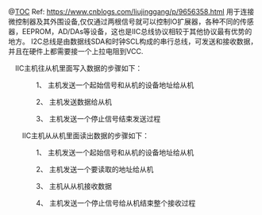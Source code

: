 @[TOC](IIC)
Ref: https://www.cnblogs.com/liujinggang/p/9656358.html
用于连接微控制器及其外围设备,仅仅通过两根信号就可以控制IO扩展器，各种不同的传感器，EEPROM，AD/DAs等设备，这也是IIC总线协议相较于其他协议最有优势的地方。 
I2C总线是由数据线SDA和时钟SCL构成的串行总线，可发送和接收数据，并且在硬件上都需要接一个上拉电阻到VCC.

　IIC主机往从机里面写入数据的步骤如下：

　　　　1、 主机发送一个起始信号和从机的设备地址给从机

　　　　2、 主机发送数据给从机

　　　　3、 主机发送一个停止信号结束发送过程

　　IIC主机从从机里面读出数据的步骤如下：

　　　　1、 主机发送一个起始信号和从机的设备地址给从机

　　　　2、 主机发送一个要读取的地址给从机

　　　　3、 主机从从机接收数据

　　　　4、 主机发送一个停止信号给从机结束整个接收过程

